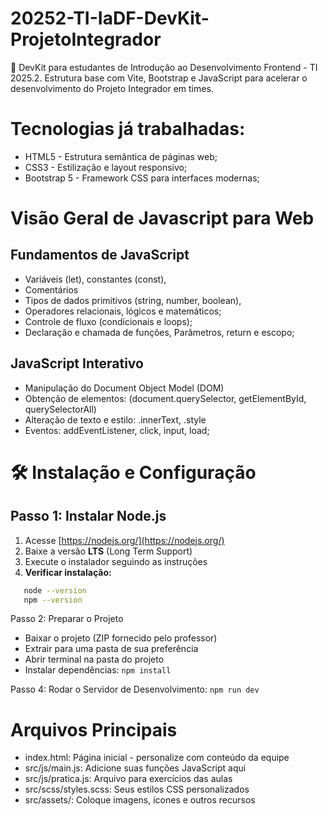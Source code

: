 # 20252-TI-IaDF-DevKit-ProjetoIntegrador

🚀 DevKit para estudantes de Introdução ao Desenvolvimento Frontend - TI 2025.2. Estrutura base com Vite, Bootstrap e JavaScript para acelerar o desenvolvimento do Projeto Integrador em times.

# Tecnologias já trabalhadas:

- HTML5 - Estrutura semântica de páginas web;
- CSS3 - Estilização e layout responsivo;
- Bootstrap 5 - Framework CSS para interfaces modernas;

# Visão Geral de Javascript para Web

## Fundamentos de JavaScript
   - Variáveis (let), constantes (const),
   - Comentários
   - Tipos de dados primitivos (string, number, boolean),
   - Operadores relacionais, lógicos e matemáticos;
   - Controle de fluxo (condicionais e loops);
   - Declaração e chamada de funções, Parâmetros, return e escopo;

## JavaScript Interativo

- Manipulação do Document Object Model (DOM)
- Obtenção de elementos: (document.querySelector, getElementById, querySelectorAll)
- Alteração de texto e estilo: .innerText, .style
- Eventos: addEventListener, click, input, load;
  
# 🛠️ Instalação e Configuração

## **Passo 1: Instalar Node.js**

1. Acesse [https://nodejs.org/](https://nodejs.org/)
2. Baixe a versão **LTS** (Long Term Support)
3. Execute o instalador seguindo as instruções
4. **Verificar instalação:**

```bash
   node --version
   npm --version
```

Passo 2: Preparar o Projeto

- Baixar o projeto (ZIP fornecido pelo professor)
- Extrair para uma pasta de sua preferência
- Abrir terminal na pasta do projeto
- Instalar dependências: `npm install`

Passo 4: Rodar o Servidor de Desenvolvimento: `npm run dev`

# Arquivos Principais

- index.html: Página inicial - personalize com conteúdo da equipe
- src/js/main.js: Adicione suas funções JavaScript aqui
- src/js/pratica.js: Arquivo para exercícios das aulas
- src/scss/styles.scss: Seus estilos CSS personalizados
- src/assets/: Coloque imagens, ícones e outros recursos
